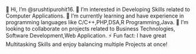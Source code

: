 👋 Hi, I’m @srushtipurohit16.
👀 I’m interested in Developing Skills related to Computer Applications.
🌱 I’m currently learning and have experience in programming languages like C/C++,PHP,DSA,R Programming,Java.
💞 I’m looking to collaborate on projects related to Business Technologies, Software Development,Web Application.
⚡ Fun fact: I have great Multitasking Skills and enjoy balancing multiple Projects at once!

<!---
srushtipurohit16/srushtipurohit16 is a ✨ special ✨ repository because its `README.md` (this file) appears on your GitHub profile.
You can click the Preview link to take a look at your changes.
--->
